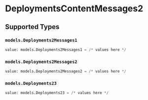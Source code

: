 # DeploymentsContentMessages2


## Supported Types

### `models.Deployments2Messages1`

```python
value: models.Deployments2Messages1 = /* values here */
```

### `models.Deployments2Messages2`

```python
value: models.Deployments2Messages2 = /* values here */
```

### `models.Deployments23`

```python
value: models.Deployments23 = /* values here */
```

